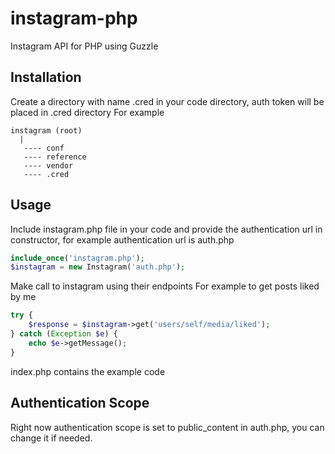 # instagram-php
Instagram API for PHP using Guzzle

## Installation
Create a directory with name .cred in your code directory, auth token will be placed in .cred directory
For example
```
instagram (root)
  |
   ---- conf
   ---- reference
   ---- vendor
   ---- .cred
```

## Usage
Include instagram.php file in your code and provide the authentication url in constructor, for example authentication url is auth.php

```php
include_once('instagram.php');
$instagram = new Instagram('auth.php');
```
Make call to instagram using their endpoints
For example to get posts liked by me

```php
try {
	$response = $instagram->get('users/self/media/liked');
} catch (Exception $e) {
	echo $e->getMessage();
}
```

index.php contains the example code

## Authentication Scope

Right now authentication scope is set to public_content in auth.php, you can change it if needed.
